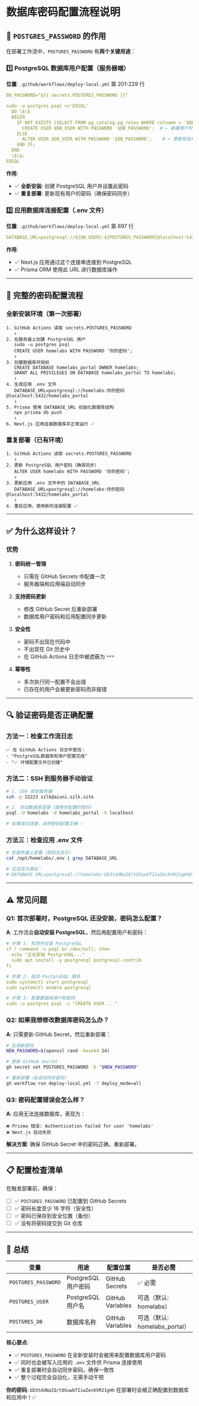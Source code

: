 # 数据库密码配置流程说明

## 🔐 `POSTGRES_PASSWORD` 的作用

在部署工作流中，`POSTGRES_PASSWORD` 有**两个关键用途**：

### 1️⃣ PostgreSQL 数据库用户配置（服务器端）

**位置**: `.github/workflows/deploy-local.yml` 第 201-229 行

```yaml
DB_PASSWORD="${{ secrets.POSTGRES_PASSWORD }}"

sudo -u postgres psql <<'EOSQL'
  DO \$\$
  BEGIN
    IF NOT EXISTS (SELECT FROM pg_catalog.pg_roles WHERE rolname = '$DB_USER') THEN
      CREATE USER $DB_USER WITH PASSWORD '$DB_PASSWORD';  # ← 新建用户时设置密码
    ELSE
      ALTER USER $DB_USER WITH PASSWORD '$DB_PASSWORD';    # ← 更新现有用户的密码
    END IF;
  END
  \$\$;
EOSQL
```

**作用**:
- ✅ **全新安装**: 创建 PostgreSQL 用户并设置此密码
- ✅ **重复部署**: 更新现有用户的密码（确保密码同步）

### 2️⃣ 应用数据库连接配置（.env 文件）

**位置**: `.github/workflows/deploy-local.yml` 第 697 行

```yaml
DATABASE_URL=postgresql://${DB_USER}:${POSTGRES_PASSWORD}@localhost:5432/${DB_NAME}?schema=public
```

**作用**:
- ✅ Next.js 应用通过这个连接串连接到 PostgreSQL
- ✅ Prisma ORM 使用此 URL 进行数据库操作

---

## 🔄 完整的密码配置流程

### 全新安装环境（第一次部署）

```
1. GitHub Actions 读取 secrets.POSTGRES_PASSWORD
   ↓
2. 在服务器上创建 PostgreSQL 用户
   sudo -u postgres psql
   CREATE USER homelabs WITH PASSWORD '你的密码';
   ↓
3. 创建数据库并授权
   CREATE DATABASE homelabs_portal OWNER homelabs;
   GRANT ALL PRIVILEGES ON DATABASE homelabs_portal TO homelabs;
   ↓
4. 生成应用 .env 文件
   DATABASE_URL=postgresql://homelabs:你的密码@localhost:5432/homelabs_portal
   ↓
5. Prisma 使用 DATABASE_URL 初始化数据库结构
   npx prisma db push
   ↓
6. Next.js 应用连接数据库并正常运行 ✅
```

### 重复部署（已有环境）

```
1. GitHub Actions 读取 secrets.POSTGRES_PASSWORD
   ↓
2. 更新 PostgreSQL 用户密码（确保同步）
   ALTER USER homelabs WITH PASSWORD '你的密码';
   ↓
3. 更新应用 .env 文件中的 DATABASE_URL
   DATABASE_URL=postgresql://homelabs:你的密码@localhost:5432/homelabs_portal
   ↓
4. 重启应用，使用新的连接配置 ✅
```

---

## ✅ 为什么这样设计？

### 优势

1. **密码统一管理**
   - 只需在 GitHub Secrets 中配置一次
   - 服务器端和应用端自动同步

2. **支持密码更新**
   - 修改 GitHub Secret 后重新部署
   - 数据库用户密码和应用配置同步更新

3. **安全性**
   - 密码不出现在代码中
   - 不出现在 Git 历史中
   - 在 GitHub Actions 日志中被遮蔽为 `***`

4. **幂等性**
   - 多次执行同一配置不会出错
   - 已存在的用户会被更新密码而非报错

---

## 🔍 验证密码是否正确配置

### 方法一：检查工作流日志

```
✅ 在 GitHub Actions 日志中查找：
- "PostgreSQL数据库和用户配置完成"
- "✅ 环境配置文件已创建"
```

### 方法二：SSH 到服务器手动验证

```bash
# 1. SSH 登录服务器
ssh -p 22223 szlk@aiuni.szlk.site

# 2. 测试数据库连接（使用你配置的密码）
psql -U homelabs -d homelabs_portal -h localhost

# 如果成功连接，说明密码配置正确 ✅
```

### 方法三：检查应用 .env 文件

```bash
# 在服务器上查看（密码会显示）
cat /opt/homelabs/.env | grep DATABASE_URL

# 应该显示类似：
# DATABASE_URL=postgresql://homelabs:bD3tddNaIQ/tOSuwbTIiwZecKVR21gHh@localhost:5432/homelabs_portal?schema=public
```

---

## ⚠️ 常见问题

### Q1: 首次部署时，PostgreSQL 还没安装，密码怎么配置？

**A**: 工作流会**自动安装 PostgreSQL**，然后再配置用户和密码：

```yaml
# 步骤 1: 检测并安装 PostgreSQL
if ! command -v psql &> /dev/null; then
  echo "正在安装 PostgreSQL..."
  sudo apt install -y postgresql postgresql-contrib
fi

# 步骤 2: 启动 PostgreSQL 服务
sudo systemctl start postgresql
sudo systemctl enable postgresql

# 步骤 3: 配置数据库用户和密码
sudo -u postgres psql -c "CREATE USER ..."
```

### Q2: 如果我想修改数据库密码怎么办？

**A**: 只需更新 GitHub Secret，然后重新部署：

```bash
# 生成新密码
NEW_PASSWORD=$(openssl rand -base64 24)

# 更新 GitHub Secret
gh secret set POSTGRES_PASSWORD -b "$NEW_PASSWORD"

# 重新部署（会自动同步密码）
gh workflow run deploy-local.yml -f deploy_mode=all
```

### Q3: 密码配置错误会怎么样？

**A**: 应用无法连接数据库，表现为：

```
❌ Prisma 错误: Authentication failed for user 'homelabs'
❌ Next.js 启动失败
```

**解决方案**: 确保 GitHub Secret 中的密码正确，重新部署。

---

## 📋 配置检查清单

在触发部署前，确保：

- [ ] ✅ `POSTGRES_PASSWORD` 已配置到 GitHub Secrets
- [ ] ✅ 密码长度至少 16 字符（安全性）
- [ ] ✅ 密码已保存到安全位置（备份）
- [ ] ✅ 没有将密码提交到 Git 仓库

---

## 🎯 总结

| 变量 | 用途 | 配置位置 | 是否必需 |
|------|------|---------|---------|
| `POSTGRES_PASSWORD` | PostgreSQL 用户密码 | GitHub Secrets | ✅ 必需 |
| `POSTGRES_USER` | PostgreSQL 用户名 | GitHub Variables | 可选（默认: homelabs） |
| `POSTGRES_DB` | 数据库名称 | GitHub Variables | 可选（默认: homelabs_portal） |

**核心要点**:
- ✅ `POSTGRES_PASSWORD` 在全新安装时会被用来配置数据库用户密码
- ✅ 同时也会被写入应用的 `.env` 文件供 Prisma 连接使用
- ✅ 重复部署时会自动同步密码，确保一致性
- ✅ 整个过程完全自动化，无需手动干预

**你的密码**: `bD3tddNaIQ/tOSuwbTIiwZecKVR21gHh` 在部署时会被正确配置到数据库和应用中！✅

